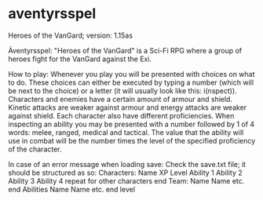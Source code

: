 # aventyrsspel

Heroes of the VanGard; version: 1.15as

Äventyrsspel:
"Heroes of the VanGard" is a Sci-Fi RPG where a group of heroes fight for the VanGard against the Exi.

How to play:
Whenever you play you will be presented with choices on what to do. These choices can either be executed by typing a number (which will be next to the choice) or a letter (it will usually look like this: i(nspect)).
Characters and enemies have a certain amount of armour and shield. Kinetic attacks are weaker against armour and energy attacks are weaker against shield.
Each character also have different proficiencies. When inspecting an ability you may be presented with a number followed by 1 of 4 words: melee, ranged, medical and tactical. The value that the ability will use in combat will be the number times the level of the specified proficiency of the character.

In case of an error message when loading save:
Check the save.txt file; it should be structured as so:
Characters:
Name
XP
Level
Ability 1
Ability 2
Ability 3
Ability 4
repeat for other characters
end
Team:
Name
Name
etc.
end
Abilities
Name
Name
etc.
end
level

